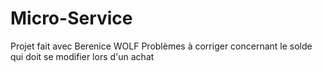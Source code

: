 # Micro-Service
Projet fait avec Berenice WOLF
Problèmes à corriger concernant le solde qui doit se modifier lors d'un achat
